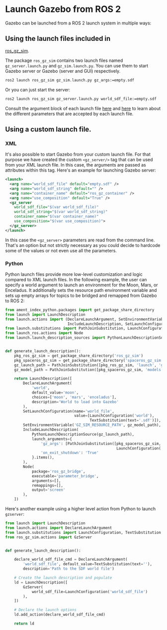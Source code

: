 # Launch Gazebo from ROS 2

Gazebo can be launched from a ROS 2 launch system in multiple ways:

## Using the launch files included in
[ros_gz_sim](https://github.com/gazebosim/ros_gz/tree/ros2/ros_gz_sim).

The package `ros_gz_sim` contains two launch files named `gz_server.launch.py`
and `gz_sim.launch.py`. You can use them to start Gazebo server or Gazebo (server and GUI)
respectively.

```bash
ros2 launch ros_gz_sim gz_sim.launch.py gz_args:=empty.sdf
```

Or you can just start the server:

```bash
ros2 launch ros_gz_sim gz_server.launch.py world_sdf_file:=empty.sdf
```

Consult the argument block of each launch file
[here](https://github.com/gazebosim/ros_gz/blob/ros2/ros_gz_sim/launch/gz_sim.launch.py.in#L75-L96)
and [here](https://github.com/gazebosim/ros_gz/blob/ros2/ros_gz_sim/launch/gz_server.launch.py#L27-L38)
to learn about the different parameters that are accepted by each launch file.

## Using a custom launch file.

### XML
It's also possible to start Gazebo from your custom launch file. For that
purpose we have created the custom `<gz_server/>` tag that can be used from your
XML launch file. In this case, the arguments are passed as attributes
within this tag. Here's an example for launching Gazebo server:

```xml
<launch>
  <arg name="world_sdf_file" default="empty.sdf" />
  <arg name="world_sdf_string" default="" />
  <arg name="container_name" default="ros_gz_container" />
  <arg name="use_composition" default="True" />
  <gz_server 
    world_sdf_file="$(var world_sdf_file)"
    world_sdf_string="$(var world_sdf_string)"
    container_name="$(var container_name)"
    use_composition="$(var use_composition)">
  </gz_server>
</launch>
```

In this case the `<gz_server>` parameters are read from the command line. That's
an option but not strictly necessary as you could decide to hardcode some of the
values or not even use all the parameters.

### Python
Python launch files provide more low-level customization and logic compared to XML launch files. 
In the following example, the user can specify a world argument to launch an environment for
the Moon, Mars, or Enceladus. It additionally sets the resource path environment variable and
sets up empty arrays for topics to be bridged and remapped from Gazebo to ROS 2:
```python
from ament_index_python.packages import get_package_share_directory
from launch import LaunchDescription
from launch.actions import (DeclareLaunchArgument, SetEnvironmentVariable, 
                            IncludeLaunchDescription, SetLaunchConfiguration)
from launch.substitutions import PathJoinSubstitution, LaunchConfiguration, TextSubstitution
from launch_ros.actions import Node
from launch.launch_description_sources import PythonLaunchDescriptionSource


def generate_launch_description():
    pkg_ros_gz_sim = get_package_share_directory('ros_gz_sim')
    pkg_spaceros_gz_sim = get_package_share_directory('spaceros_gz_sim')
    gz_launch_path = PathJoinSubstitution([pkg_ros_gz_sim, 'launch', 'gz_sim.launch.py'])
    gz_model_path = PathJoinSubstitution([pkg_spaceros_gz_sim, 'models'])

    return LaunchDescription([
        DeclareLaunchArgument(
            'world',
            default_value='moon',
            choices=['moon', 'mars', 'enceladus'],
            description='World to load into Gazebo'
        ),
        SetLaunchConfiguration(name='world_file', 
                               value=[LaunchConfiguration('world'), 
                                      TextSubstitution(text='.sdf')]),
        SetEnvironmentVariable('GZ_SIM_RESOURCE_PATH', gz_model_path),
        IncludeLaunchDescription(
            PythonLaunchDescriptionSource(gz_launch_path),
            launch_arguments={
                'gz_args': [PathJoinSubstitution([pkg_spaceros_gz_sim, 'worlds',
                                                  LaunchConfiguration('world_file')])],
                'on_exit_shutdown': 'True'
            }.items(),
        ),
        Node(
            package='ros_gz_bridge',
            executable='parameter_bridge',
            arguments=[],
            remappings=[],
            output='screen'
        ),
    ])
```

Here's another example using a higher level action from Python to launch `gzserver`:
```python
from launch import LaunchDescription
from launch.actions import DeclareLaunchArgument
from launch.substitutions import LaunchConfiguration, TextSubstitution
from ros_gz_sim.actions import GzServer


def generate_launch_description():

    declare_world_sdf_file_cmd = DeclareLaunchArgument(
        'world_sdf_file', default_value=TextSubstitution(text=''),
        description='Path to the SDF world file')

    # Create the launch description and populate
    ld = LaunchDescription([
        GzServer(
            world_sdf_file=LaunchConfiguration('world_sdf_file')
        ),
    ])

    # Declare the launch options
    ld.add_action(declare_world_sdf_file_cmd)

    return ld
```
